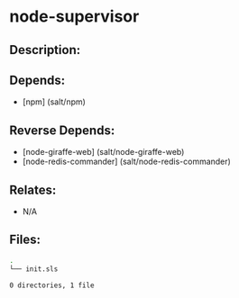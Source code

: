 # node-supervisor

## Description:



## Depends:

  -  [npm] (salt/npm)

## Reverse Depends:

  -  [node-giraffe-web] (salt/node-giraffe-web)
  -  [node-redis-commander] (salt/node-redis-commander)

## Relates:

  -  N/A

## Files:

```bash
.
└── init.sls

0 directories, 1 file
```
